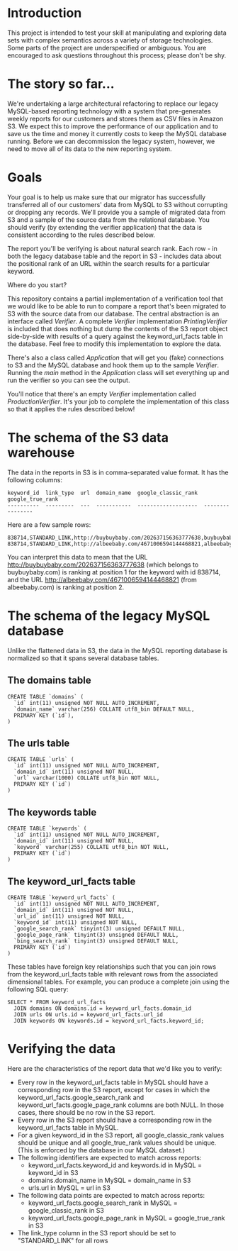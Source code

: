 # Introduction

This project is intended to test your skill at manipulating and exploring data sets with complex semantics across a variety of storage technologies. Some parts of the project are underspecified or ambiguous. You are encouraged to ask questions throughout this process; please don't be shy.

# The story so far...

We're undertaking a large architectural refactoring to replace our legacy MySQL-based reporting technology with a system that pre-generates weekly reports for our customers and stores them as CSV files in Amazon S3. We expect this to improve the performance of our application and to save us the time and money it currently costs to keep the MySQL database running. Before we can decommission the legacy system, however, we need to move all of its data to the new reporting system.

# Goals

Your goal is to help us make sure that our migrator has successfully transferred all of our customers' data from MySQL to S3 without corrupting or dropping any records. We'll provide you a sample of migrated data from S3 and a sample of the source data from the relational database. You should verify (by extending the verifier application) that the data is consistent according to the rules described below.

The report you'll be verifying is about natural search rank. Each row - in both the legacy database table and the report in S3 - includes data about the positional rank of an URL within the search results for a particular keyword.

Where do you start?

This repository contains a partial implementation of a verification tool that we would like to be able to run to compare a report that's been migrated to S3 with the source data from our database. The central abstraction is an interface called _Verifier_. A complete _Verifier_ implementation _PrintingVerifier_ is included that does nothing but dump the contents of the S3 report object side-by-side with results of a query against the keyword\_url\_facts table in the database. Feel free to modify this implementation to explore the data.

There's also a class called _Application_ that will get you (fake) connections to S3 and the MySQL database and hook them up to the sample _Verifier_. Running the _main_ method in the _Application_ class will set everything up and run the verifier so you can see the output.

You'll notice that there's an empty _Verifier_ implementation called _ProductionVerifier_. It's your job to complete the implementation of this class so that it applies the rules described below!

# The schema of the S3 data warehouse

The data in the reports in S3 is in comma-separated value format. It has the following columns:

    keyword_id  link_type  url  domain_name  google_classic_rank  google_true_rank
    ----------  ---------  ---  -----------  -------------------  ----------------

Here are a few sample rows:

    838714,STANDARD_LINK,http://buybuybaby.com/202637156363777638,buybuybaby.com,1,1
    838714,STANDARD_LINK,http://albeebaby.com/4671006594144468821,albeebaby.com,2,2

You can interpret this data to mean that the URL http://buybuybaby.com/202637156363777638 (which belongs to buybuybaby.com) is ranking at position 1 for the keyword with id 838714, and the URL http://albeebaby.com/4671006594144468821 (from albeebaby.com) is ranking at position 2.

# The schema of the legacy MySQL database

Unlike the flattened data in S3, the data in the MySQL reporting database is normalized so that it spans several database tables.

## The domains table

    CREATE TABLE `domains` (
      `id` int(11) unsigned NOT NULL AUTO_INCREMENT,
      `domain_name` varchar(256) COLLATE utf8_bin DEFAULT NULL,
      PRIMARY KEY (`id`),
    )

## The urls table

    CREATE TABLE `urls` (
      `id` int(11) unsigned NOT NULL AUTO_INCREMENT,
      `domain_id` int(11) unsigned NOT NULL,
      `url` varchar(1000) COLLATE utf8_bin NOT NULL,
      PRIMARY KEY (`id`)
    )

## The keywords table

    CREATE TABLE `keywords` (
      `id` int(11) unsigned NOT NULL AUTO_INCREMENT,
      `domain_id` int(11) unsigned NOT NULL,
      `keyword` varchar(255) COLLATE utf8_bin NOT NULL,
      PRIMARY KEY (`id`)
    )

## The keyword\_url\_facts table

    CREATE TABLE `keyword_url_facts` (
      `id` int(11) unsigned NOT NULL AUTO_INCREMENT,
      `domain_id` int(11) unsigned NOT NULL,
      `url_id` int(11) unsigned NOT NULL,
      `keyword_id` int(11) unsigned NOT NULL,
      `google_search_rank` tinyint(3) unsigned DEFAULT NULL,
      `google_page_rank` tinyint(3) unsigned DEFAULT NULL,
      `bing_search_rank` tinyint(3) unsigned DEFAULT NULL,
      PRIMARY KEY (`id`)
    )

These tables have foreign key relationships such that you can join rows from the keyword\_url\_facts table with relevant rows from the associated dimensional tables. For example, you can produce a complete join using the following SQL query:

    SELECT * FROM keyword_url_facts
      JOIN domains ON domains.id = keyword_url_facts.domain_id
      JOIN urls ON urls.id = keyword_url_facts.url_id
      JOIN keywords ON keywords.id = keyword_url_facts.keyword_id;

# Verifying the data

Here are the characteristics of the report data that we'd like you to verify:

* Every row in the keyword\_url\_facts table in MySQL should have a corresponding row in the S3 report, except for cases in which the keyword\_url\_facts.google\_search\_rank and keyword\_url\_facts.google\_page\_rank columns are both NULL. In those cases, there should be no row in the S3 report.
* Every row in the S3 report should have a corresponding row in the keyword\_url\_facts table in MySQL.
* For a given keyword\_id in the S3 report, all google\_classic\_rank values should be unique and all google\_true\_rank values should be unique. (This is enforced by the database in our MySQL dataset.)
* The following identifiers are expected to match across reports:
    * keyword\_url\_facts.keyword_id and keywords.id in MySQL = keyword\_id in S3
    * domains.domain_name in MySQL = domain\_name in S3
    * urls.url in MySQL = url in S3
* The following data points are expected to match across reports:
    * keyword\_url\_facts.google\_search\_rank in MySQL = google\_classic\_rank in S3
    * keyword\_url\_facts.google\_page\_rank in MySQL = google\_true\_rank in S3
* The link\_type column in the S3 report should be set to "STANDARD\_LINK" for all rows
